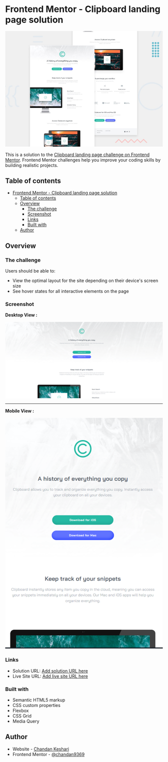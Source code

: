 # Frontend Mentor - Clipboard landing page solution

![Design preview for the Clipboard landing page coding challenge](./design/desktop-preview.jpg)

This is a solution to the [Clipboard landing page challenge on Frontend Mentor](https://www.frontendmentor.io/challenges/clipboard-landing-page-5cc9bccd6c4c91111378ecb9). Frontend Mentor challenges help you improve your coding skills by building realistic projects.

## Table of contents

- [Frontend Mentor - Clipboard landing page solution](#frontend-mentor---clipboard-landing-page-solution)
  - [Table of contents](#table-of-contents)
  - [Overview](#overview)
    - [The challenge](#the-challenge)
    - [Screenshot](#screenshot)
    - [Links](#links)
    - [Built with](#built-with)
  - [Author](#author)

## Overview

### The challenge

Users should be able to:

- View the optimal layout for the site depending on their device's screen size
- See hover states for all interactive elements on the page

### Screenshot

**Desktop View :**

![ss-1](./images/ss-1.png)

---

**Mobile View :**

![ss-2](./images/ss-2.png)

### Links

- Solution URL: [Add solution URL here](https://github.com/chandan9369/Responsive-Clipboard-landing-page)
- Live Site URL: [Add live site URL here](https://responsive-clipboard-landing-page.netlify.app/)

### Built with

- Semantic HTML5 markup
- CSS custom properties
- Flexbox
- CSS Grid
- Media Query

## Author

- Website - [Chandan Keshari](https://www.frontendmentor.io/profile/chandan9369)
- Frontend Mentor - [@chandan9369](https://www.frontendmentor.io/profile/chandan9369)
